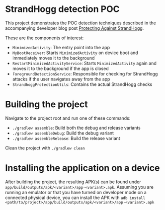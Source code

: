 # StrandHogg detection POC

This project demonstrates the POC detection techniques described in the accompanying developer blog post [Protecting Against StrandHogg](https://www.guardsquare.com/blog/protecting-against-strandhogg).

These are the components of interest:

- `MinimizedActivity`: The entry point into the app
- `MyBootReceiver`: Starts `MinimizedActivity` on device boot and immediately moves it to the background
- `RestartMinimizedActivityService`: Starts `MinimizedActivity` again and moves it to the background if the app is closed
- `ForegroundDetectionService`: Responsible for checking for StrandHogg attacks if the user navigates away from the app
- `StrandhoggProtectionUtils`: Contains the actual StrandHogg checks

# Building the project

Navigate to the project root and run one of these commands:

- `./gradlew assemble`: Build both the debug and release variants
- `./gradlew assembleDebug`: Build the debug variant
- `./gradlew assembleRelease`: Build the release variant

Clean the project with `./gradlew clean`

# Installing the application on a device

After building the project, the resulting APK(s) can be found under `app/build/outputs/apk/<variant>/app-<variant>.apk`.
Assuming you are running an emulator or that you have turned on developer mode on a connected physical device,
you can install the APK with `adb install <path/to/project>/app/build/outputs/apk/<variant>/app-<variant>.apk`

